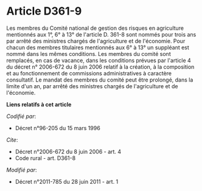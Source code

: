 # Article D361-9

Les membres du Comité national de gestion des risques en agriculture mentionnés aux 1°, 6° à 13° de l'article D. 361-8 sont
nommés pour trois ans par arrêté des ministres chargés de l'agriculture et de l'économie. Pour chacun des membres titulaires
mentionnés aux 6° à 13° un suppléant est nommé dans les mêmes conditions. Les membres du comité sont remplacés, en cas de
vacance, dans les conditions prévues par l'article 4 du décret n° 2006-672 du 8 juin 2006 relatif à la création, à la
composition et au fonctionnement de commissions administratives à caractère consultatif. Le mandat des membres du comité peut
être prolongé, dans la limite d'un an, par arrêté des ministres chargés de l'agriculture et de l'économie.

**Liens relatifs à cet article**

_Codifié par_:

  - Décret n°96-205 du 15 mars 1996

_Cite_:

  - Décret n°2006-672 du 8 juin 2006 - art. 4
  - Code rural - art. D361-8

_Modifié par_:

  - Décret n°2011-785 du 28 juin 2011 - art. 1
